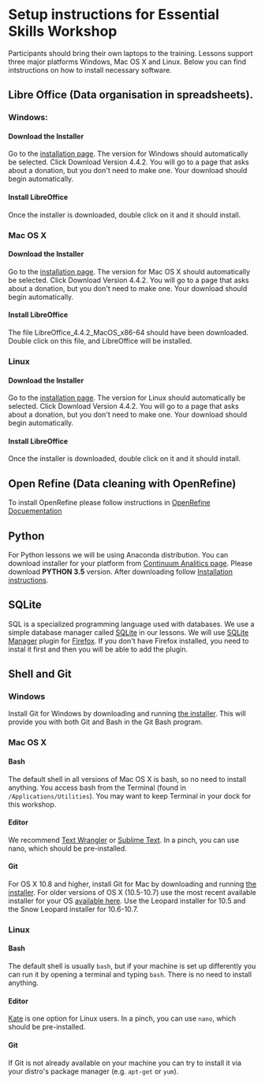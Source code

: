# Setup instructions for Essential Skills Workshop

Participants should bring their own laptops to the training. Lessons support
three major platforms Windows, Mac OS X and Linux.
Below you can find intstructions on how to install necessary software.

## Libre Office (Data organisation in spreadsheets).

### Windows:

#### Download the Installer
Go to the [installation page](https://www.libreoffice.org/download/libreoffice-fresh/).
The version for Windows should automatically be selected. Click
Download Version 4.4.2. You will go to a page that asks about
a donation, but you don't need to make one. Your download should
begin automatically.

#### Install LibreOffice
Once the installer is downloaded, double click on it and it should install. 

### Mac OS X
#### Download the Installer
Go to the [installation page](https://www.libreoffice.org/download/libreoffice-fresh/).
The version for Mac OS X should automatically be selected. Click
Download Version 4.4.2. You will go to a page that asks about
a donation, but you don't need to make one. Your download should begin
automatically.
        
#### Install LibreOffice
The file LibreOffice_4.4.2_MacOS_x86-64 should have been downloaded.
Double click on this file, and LibreOffice will be installed. 

### Linux
#### Download the Installer
Go to the [installation page](https://www.libreoffice.org/download/libreoffice-fresh/).
The version for Linux should automatically be selected. Click
Download Version 4.4.2. You will go to a page that asks about
a donation, but you don't need to make one. Your download should begin
automatically.
        
#### Install LibreOffice
Once the installer is downloaded, double click on it and it should install.
        
## Open Refine (Data cleaning with OpenRefine)
To install OpenRefine please follow instructions in [OpenRefine Docuementation](https://github.com/OpenRefine/OpenRefine/wiki/Installation-Instructions)
 
## Python 
For Python lessons we will be using Anaconda distribution. You can download
installer for your platform from [Continuum Analitics page](https://www.continuum.io/downloads).
Please download **PYTHON 3.5** version.
After downloading follow [Installation instructions](http://docs.continuum.io/anaconda/install).
 
## SQLite
SQL is a specialized programming language used with databases. We use a simple
database manager called [SQLite](http://www.sqlite.org/) in our lessons.
We will use [SQLite Manager](https://addons.mozilla.org/en-us/firefox/addon/sqlite-manager/)
plugin for [Firefox](http://www.datacarpentry.org/sql-ecology/). If you don't have Firefox installed, you need to instal it first and then you will be able to add the plugin. 
 
## Shell and Git
 
### Windows
Install Git for Windows by downloading and running
[the installer](http://msysgit.github.io/).
This will provide you with both Git and Bash in the Git Bash program.
    
### Mac OS X

#### Bash
The default shell in all versions of Mac OS X is bash, so no need to
install anything. You access bash from the Terminal (found in
`/Applications/Utilities`). You may want to keep Terminal in your dock
for this workshop.

#### Editor
We recommend [Text Wrangler](http://www.barebones.com/products/textwrangler/)
or [Sublime Text](http://www.sublimetext.com/).
In a pinch, you can use nano, which should be pre-installed.

#### Git
For OS X 10.8 and higher, install Git for Mac by downloading and running
[the installer](http://git-scm.com/downloads). For older versions of OS X
(10.5-10.7) use the most recent available installer for your OS
[available here](https://code.google.com/p/git-osx-installer/downloads/list).
Use the Leopard installer for 10.5 and the Snow Leopard installer for 10.6-10.7.

### Linux

#### Bash
The default shell is usually `bash`, but if your machine is set up differently
you can run it by opening a terminal and typing `bash`. There is no need to
install anything.

#### Editor
[Kate](http://kate-editor.org/) is one option for Linux users. In a pinch,
you can use `nano`, which should be pre-installed.

#### Git
If Git is not already available on your machine you can try to install it via
your distro's package manager (e.g. `apt-get` or `yum`).
